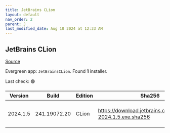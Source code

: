 ```yaml
---
title: JetBrains CLion
layout: default
nav_order: 2
parent: J
last_modified_date: Aug 10 2024 at 12:33 AM
---
```


## JetBrains CLion

[Source](https://www.jetbrains.com/clion)

Evergreen app: `JetBrainsCLion`. Found **1** installer.

Last check: 🟢

| Version  | Build        | Edition | Sha256                                                       | Date     | Size       | Type | URI                                                                                                            |
| -------- | ------------ | ------- | ------------------------------------------------------------ | -------- | ---------- | ---- | -------------------------------------------------------------------------------------------------------------- |
| 2024.1.5 | 241.19072.20 | CLion   | https://download.jetbrains.com/cpp/CLion-2024.1.5.exe.sha256 | 9/8/2024 | 1097153792 | exe  | [https://download.jetbrains.com/cpp/CLion-2024.1.5.exe](https://download.jetbrains.com/cpp/CLion-2024.1.5.exe) |
